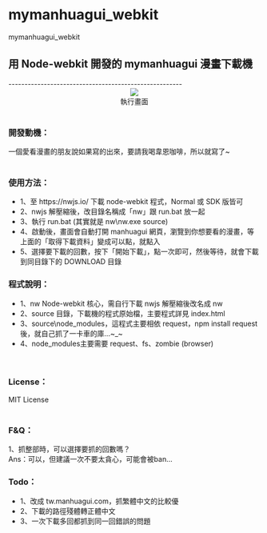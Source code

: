 # mymanhuagui_webkit
mymanhuagui_webkit
<h2>用 Node-webkit 開發的 mymanhuagui 漫畫下載機</h2>
------------------------------------------------------<br>
<div align="center">
  <img src="snapshot/mymanhuagui_downloader.gif">
  <br>
  執行畫面
</div>
<br>
<h3>開發動機：</h3>
一個愛看漫畫的朋友說如果寫的出來，要請我喝韋恩咖啡，所以就寫了~<br>
<br>
<h3>使用方法：</h3>
<ul>
<li>1、至 https://nwjs.io/ 下載 node-webkit 程式，Normal 或 SDK 版皆可</li>
<li>2、nwjs 解壓縮後，改目錄名稱成「nw」跟 run.bat 放一起</li>
<li>3、執行 run.bat (其實就是 nw\nw.exe source)</li>
<li>4、啟動後，畫面會自動打開 manhuagui 網頁，瀏覽到你想要看的漫畫，等上面的「取得下載資料」變成可以點，就點入</li>
<li>5、選擇要下載的回數，按下「開始下載」，點一次即可，然後等待，就會下載到同目錄下的 DOWNLOAD 目錄</li>
</ul>

<h3>程式說明：</h3>
<ul>
 <li>1、nw Node-webkit 核心，需自行下載 nwjs 解壓縮後改名成 nw</li>
 <li>2、source 目錄，下載機的程式原始檔，主要程式詳見 index.html</li>
 <li>3、source\node_modules，這程式主要相依 request，npm install request 後，就自己抓了一卡車的庫...~_~</li>
 <li>4、node_modules主要需要 request、fs、zombie (browser)</li>
</ul>
<br>
<h3>License：</h3>
MIT License
<br><br>


<h3>F&Q：</h3>
1、抓整部時，可以選擇要抓的回數嗎？<br>
Ans：可以，但建議一次不要太貪心，可能會被ban...

<h3>Todo：</h3>
<ul>
 <li>1、改成 tw.manhuagui.com，抓繁體中文的比較優</li>
 <li>2、下載的路徑殘體轉正體中文</li>
 <li>3、一次下載多回都抓到同一回錯誤的問題</li>
</ul>